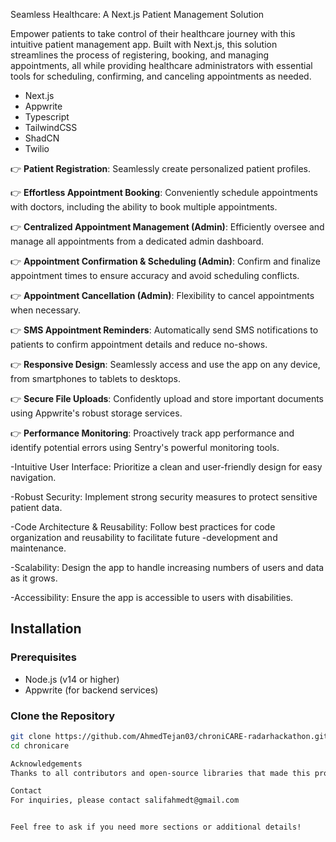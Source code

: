 Seamless Healthcare: 
A Next.js Patient Management Solution

Empower patients to take control of their healthcare journey with this intuitive patient management app. Built with Next.js, this solution streamlines the process of registering, booking, and managing appointments, all while providing healthcare administrators with essential tools for scheduling, confirming, and canceling appointments as needed.

- Next.js
- Appwrite
- Typescript
- TailwindCSS
- ShadCN
- Twilio


👉 **Patient Registration**: Seamlessly create personalized patient profiles.

👉 **Effortless Appointment Booking**:  Conveniently schedule appointments with doctors, including the ability to book multiple appointments.

👉 **Centralized Appointment Management (Admin)**:  Efficiently oversee and manage all appointments from a dedicated admin dashboard.

👉 **Appointment Confirmation & Scheduling (Admin)**:  Confirm and finalize appointment times to ensure accuracy and avoid scheduling conflicts.

👉 **Appointment Cancellation (Admin)**: Flexibility to cancel appointments when necessary.

👉 **SMS Appointment Reminders**:  Automatically send SMS notifications to patients to confirm appointment details and reduce no-shows.

👉 **Responsive Design**:  Seamlessly access and use the app on any device, from smartphones to tablets to desktops.

👉 **Secure File Uploads**:  Confidently upload and store important documents using Appwrite's robust storage services.

👉 **Performance Monitoring**:  Proactively track app performance and identify potential errors using Sentry's powerful monitoring tools.

-Intuitive User Interface: Prioritize a clean and user-friendly design for easy navigation.

-Robust Security: Implement strong security measures to protect sensitive patient data.

-Code Architecture & Reusability: Follow best practices for code organization and reusability to facilitate future -development and maintenance.

-Scalability: Design the app to handle increasing numbers of users and data as it grows.

-Accessibility: Ensure the app is accessible to users with disabilities.


## Installation

### Prerequisites

- Node.js (v14 or higher)
- Appwrite (for backend services)

### Clone the Repository

```bash
git clone https://github.com/AhmedTejan03/chroniCARE-radarhackathon.git
cd chronicare

Acknowledgements
Thanks to all contributors and open-source libraries that made this project possible.

Contact
For inquiries, please contact salifahmedt@gmail.com 


Feel free to ask if you need more sections or additional details!

